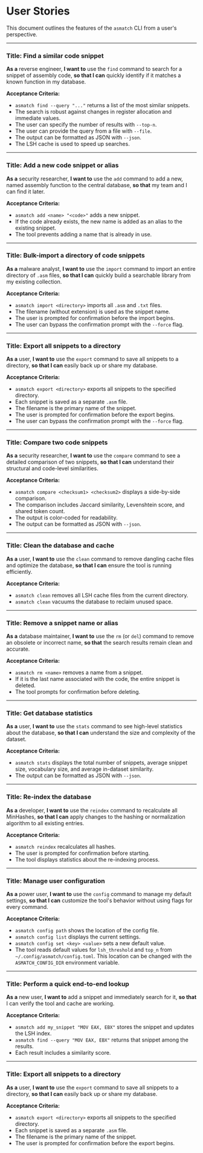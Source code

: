 # User Stories

This document outlines the features of the `asmatch` CLI from a user's perspective.

---

### Title: Find a similar code snippet

**As a** reverse engineer,
**I want to** use the `find` command to search for a snippet of assembly code,
**so that I can** quickly identify if it matches a known function in my database.

**Acceptance Criteria:**
- `asmatch find --query "..."` returns a list of the most similar snippets.
- The search is robust against changes in register allocation and immediate values.
- The user can specify the number of results with `--top-n`.
- The user can provide the query from a file with `--file`.
- The output can be formatted as JSON with `--json`.
- The LSH cache is used to speed up searches.

---

### Title: Add a new code snippet or alias

**As a** security researcher,
**I want to** use the `add` command to add a new, named assembly function to the central database,
**so that** my team and I can find it later.

**Acceptance Criteria:**
- `asmatch add <name> "<code>"` adds a new snippet.
- If the code already exists, the new name is added as an alias to the existing snippet.
- The tool prevents adding a name that is already in use.

---

### Title: Bulk-import a directory of code snippets

**As a** malware analyst,
**I want to** use the `import` command to import an entire directory of `.asm` files,
**so that I can** quickly build a searchable library from my existing collection.

**Acceptance Criteria:**
- `asmatch import <directory>` imports all `.asm` and `.txt` files.
- The filename (without extension) is used as the snippet name.
- The user is prompted for confirmation before the import begins.
- The user can bypass the confirmation prompt with the `--force` flag.

---

### Title: Export all snippets to a directory

**As a** user,
**I want to** use the `export` command to save all snippets to a directory,
**so that I can** easily back up or share my database.

**Acceptance Criteria:**
- `asmatch export <directory>` exports all snippets to the specified directory.
- Each snippet is saved as a separate `.asm` file.
- The filename is the primary name of the snippet.
- The user is prompted for confirmation before the export begins.
- The user can bypass the confirmation prompt with the `--force` flag.

---

### Title: Compare two code snippets

**As a** security researcher,
**I want to** use the `compare` command to see a detailed comparison of two snippets,
**so that I can** understand their structural and code-level similarities.

**Acceptance Criteria:**
- `asmatch compare <checksum1> <checksum2>` displays a side-by-side comparison.
- The comparison includes Jaccard similarity, Levenshtein score, and shared token count.
- The output is color-coded for readability.
- The output can be formatted as JSON with `--json`.

---

### Title: Clean the database and cache

**As a** user,
**I want to** use the `clean` command to remove dangling cache files and optimize the database,
**so that I can** ensure the tool is running efficiently.

**Acceptance Criteria:**
- `asmatch clean` removes all LSH cache files from the current directory.
- `asmatch clean` vacuums the database to reclaim unused space.

---

### Title: Remove a snippet name or alias

**As a** database maintainer,
**I want to** use the `rm` (or `del`) command to remove an obsolete or incorrect name,
**so that** the search results remain clean and accurate.

**Acceptance Criteria:**
- `asmatch rm <name>` removes a name from a snippet.
- If it is the last name associated with the code, the entire snippet is deleted.
- The tool prompts for confirmation before deleting.

---

### Title: Get database statistics

**As a** user,
**I want to** use the `stats` command to see high-level statistics about the database,
**so that I can** understand the size and complexity of the dataset.

**Acceptance Criteria:**
- `asmatch stats` displays the total number of snippets, average snippet size, vocabulary size, and average in-dataset similarity.
- The output can be formatted as JSON with `--json`.

---

### Title: Re-index the database

**As a** developer,
**I want to** use the `reindex` command to recalculate all MinHashes,
**so that I can** apply changes to the hashing or normalization algorithm to all existing entries.

**Acceptance Criteria:**
- `asmatch reindex` recalculates all hashes.
- The user is prompted for confirmation before starting.
- The tool displays statistics about the re-indexing process.

---

### Title: Manage user configuration

**As a** power user,
**I want to** use the `config` command to manage my default settings,
**so that I can** customize the tool's behavior without using flags for every command.

**Acceptance Criteria:**
- `asmatch config path` shows the location of the config file.
- `asmatch config list` displays the current settings.
- `asmatch config set <key> <value>` sets a new default value.
- The tool reads default values for `lsh_threshold` and `top_n` from `~/.config/asmatch/config.toml`. This location can be changed with the `ASMATCH_CONFIG_DIR` environment variable.

---

### Title: Perform a quick end-to-end lookup

**As a** new user,
**I want to** add a snippet and immediately search for it,
**so that** I can verify the tool and cache are working.

**Acceptance Criteria:**
- `asmatch add my_snippet "MOV EAX, EBX"` stores the snippet and updates the LSH index.
- `asmatch find --query "MOV EAX, EBX"` returns that snippet among the results.
- Each result includes a similarity score.

---

### Title: Export all snippets to a directory

**As a** user,
**I want to** use the `export` command to save all snippets to a directory,
**so that I can** easily back up or share my database.

**Acceptance Criteria:**
- `asmatch export <directory>` exports all snippets to the specified directory.
- Each snippet is saved as a separate `.asm` file.
- The filename is the primary name of the snippet.
- The user is prompted for confirmation before the export begins.
